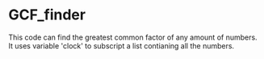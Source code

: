 # GCF_finder
This code can find the greatest common factor of any amount of numbers. It uses variable 'clock' to subscript a list contianing all the numbers. 
